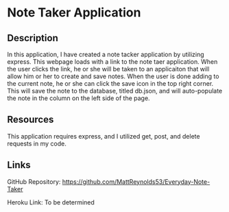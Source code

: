 # Note Taker Application

## Description
In this application, I have created a note tacker application by utilizing express. This webpage loads with a link to the note taer application. When the user clicks the link, he or she will be taken to an applicaiton that will allow him or her to create and save notes. When the user is done adding to the current note, he or she can click the save icon in the top right corner. This will save the note to the database, titled db.json, and will auto-populate the note in the column on the left side of the page. 

## Resources
This application requires express, and I utilized get, post, and delete requests in my code.

## Links

GitHub Repository: https://github.com/MattReynolds53/Everyday-Note-Taker

Heroku Link: To be determined